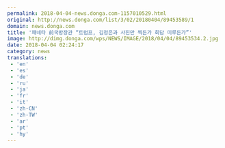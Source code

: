 ```yaml
---
permalink: 2018-04-04-news.donga.com-1157010529.html
original: http://news.donga.com/list/3/02/20180404/89453589/1
domain: news.donga.com
title: '패네타 前국방장관 “트럼프, 김정은과 사진만 찍든가 회담 미루든가”'
image: http://dimg.donga.com/wps/NEWS/IMAGE/2018/04/04/89453534.2.jpg
date: 2018-04-04 02:24:17
category: news
translations: 
 - 'en'
 - 'es'
 - 'de'
 - 'ru'
 - 'ja'
 - 'fr'
 - 'it'
 - 'zh-CN'
 - 'zh-TW'
 - 'ar'
 - 'pt'
 - 'hy'
---
```


